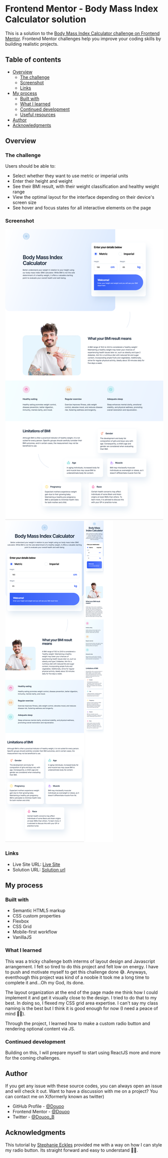 # Frontend Mentor - Body Mass Index Calculator solution

This is a solution to the [Body Mass Index Calculator challenge on Frontend Mentor](https://www.frontendmentor.io/challenges/body-mass-index-calculator-brrBkfSz1T). Frontend Mentor challenges help you improve your coding skills by building realistic projects. 

## Table of contents

- [Overview](#overview)
  - [The challenge](#the-challenge)
  - [Screenshot](#screenshot)
  - [Links](#links)
- [My process](#my-process)
  - [Built with](#built-with)
  - [What I learned](#what-i-learned)
  - [Continued development](#continued-development)
  - [Useful resources](#useful-resources)
- [Author](#author)
- [Acknowledgments](#acknowledgments)


## Overview

### The challenge

Users should be able to:

- Select whether they want to use metric or imperial units
- Enter their height and weight
- See their BMI result, with their weight classification and healthy weight range
- View the optimal layout for the interface depending on their device's screen size
- See hover and focus states for all interactive elements on the page

### Screenshot

![Desktop view](screenshots/Desktop.png)
![Tablet view](screenshots/Tablet.png)
![Mobile view](screenshots/Mobile.png)

### Links

- Live Site URL: [Live Site](https://douoo.github.io/frontendmentor_challenges/bmi-calculator/)
- Solution URL: [Solution url](https://github.com/Douoo/frontendmentor_challenges/tree/main/bmi-calculator)


## My process

### Built with

- Semantic HTML5 markup
- CSS custom properties
- Flexbox
- CSS Grid
- Mobile-first workflow
- VanillaJS


### What I learned

This was a tricky challenge both interms of layout design and Javascript arrangement. I felt so tired to do this project and felt low on energy. I have to push and motivate myself to get this challenge done 😅. Anyways, eventhough this project was kind of a noobie it took me a long time to complete it and...Oh my God, its done.

The layout organization at the end of the page made me think how I could implement it and get it visually close to the design. I tried to do that to my best. In doing so, I flexed my CSS grid area expertise. I can't say my class naming is the best but I think it is good enough for now (I need a peace of mind 😮‍💨).

Through the project, I learned how to make a custom radio button and rendering optional content via JS. 

### Continued development

Building on this, I will prepare myself to start using ReactJS more and more for the coming challenges.

## Author

If you get any issue with these source codes, you can always open an issue and will check it out. Want to have a discussion with me on a project? You can contact me on X(formerly known as twitter)

- GitHub Profile - [@Douoo](https://github.com/Douoo) 
- Frontend Mentor - [@Douoo](https://www.frontendmentor.io/profile/Douoo)
- Twitter - [@Douoo_B](https://twitter.com/Douoo_B)



## Acknowledgments

This tutorial by [Stephanie Eckles](https://moderncss.dev/pure-css-custom-styled-radio-buttons/) provided me with a way on how I can style my radio button. Its straight forward and easy to understand 👌🏽.
